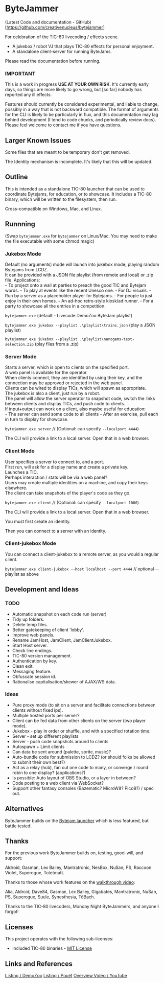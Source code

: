 # ByteJammer

(Latest Code and documentation - GitHub)[https://github.com/creativenucleus/bytejammer]

For celebration of the TIC-80 livecoding / effects scene.

- A jukebox / robot VJ that plays TIC-80 effects for personal enjoyment.
- A standalone client-server for running ByteJams.

Please read the documentation before running.

### **IMPORTANT**

This is a work in progress **USE AT YOUR OWN RISK**. It's currently early days, so things are more likely to go wrong, but [so far] nobody has reported any ill effects.

Features should currently be considered experimental, and liable to change, possibly in a way that is not backward compatible. The format of arguments for the CLI is likely to be particularly in flux, and this documentation may lag behind development (I tend to code chunks, and periodically review docs). Please feel welcome to contact me if you have questions.

## Larger Known Issues

Some files that are meant to be temporary don't get removed.

The Identity mechanism is incomplete. It's likely that this will be updated.

## Outline

This is intended as a standalone TIC-80 launcher that can be used to coordinate Bytejams, for education, or to showcase. It includes a TIC-80 binary, which will be written to the filesystem, then run.

Cross-compatible on Windows, Mac, and Linux.

## Runnning

(Swap `bytejammer.exe` for `bytejammer` on Linux/Mac. You may need to make the file executable with some chmod magic)

### Jukebox Mode

Default (no arguments) mode will launch into jukebox mode, playing random Bytejams from LCDZ.  
It can be provided with a JSON file playlist (from remote and local) or .zip file.
Applications:  
    - To project onto a wall at parties to preach the good TIC and Bytejam words.
    - To play at events like the recent Unesco one.
    - For DJ visuals.
    - Run by a server as a placeholder player for Bytejams.
    - For people to just enjoy in their own homes.
    - An ad-hoc retro-style kiosk/ad runner.
    - For a party to showcase all the entries in a competition.

`bytejammer.exe` (default - Livecode DemoZoo ByteJam playlist)

`bytejammer.exe jukebox --playlist .\playlist\trains.json` (play a JSON playlist)

`bytejammer.exe jukebox --playlist .\playlist\nanogems-test-selection.zip` (play files from a .zip)

### Server Mode

Starts a server, which is open to clients on the specified port.  
A web panel is available for the operator.  
When clients connect, they are identified by using their key, and the connection may be approved or rejected in the web panel.  
Clients can be wired to display TICs, which will spawn as appropriate.  
The jukebox is also a client, just run by a robot.  
The panel will allow the server operator to snapshot code, switch the links between clients and display TICs, and push code to clients.  
If input+output can work on a client, also maybe useful for education:  
    - The server can send some code to all clients
    - After an exercise, pull each in turn to display for showcase.

`bytejammer.exe server` // (Optional: can specify `--localport 4444`)

The CLI will provide a link to a local server. Open that in a web browser.

### Client Mode

User specifies a server to connect to, and a port.  
First run, will ask for a display name and create a private key.  
Launches a TIC.  
Perhaps interaction / stats will be via a web panel?  
Users may create multiple identities on a machine, and copy their keys elsewhere.  
The client can take snapshots of the player's code as they go.  

`bytejammer.exe client`  // (Optional: can specify `--localport 1000`)

The CLI will provide a link to a local server. Open that in a web browser.  

You must first create an identity.  

Then you can connect to a server with an identity.  

### Client-jukebox Mode

You can connect a client-jukebox to a remote server, as you would a regular client.

`bytejammer.exe client-jukebox --host localhost --port 4444` // optional --playlist as above

## Development and Ideas

### TODO

- Automatic snapshot on each code run (server)
- Tidy up folders.
- Delete temp files.
- Better gatekeeping of client 'lobby'.
- Improve web panels.
- Rename JamHost, JamClient, JamClientJukebox.
- Start Host server.
- Check line endings.
- TIC-80 version management.
- Authentication by key.
- Clean exit.
- Messaging feature.
- Obfuscate session id.
- Rationalise capitalisation/skewer of AJAX/WS data.

### Ideas

- Pure proxy mode (to sit on a server and facilitate connections between clients without fixed ips).
- Multiple hosted ports per server?
- Client can be fed data from other clients on the server (two player mode).
- Jukebox - play in order or shuffle, and with a specified rotation time.
- Server - set up different playlists
- Server - push code snapshots around to clients
- Autospawn + Limit clients
- Can data be sent around (palette, sprite, music)?
- Auto-bundle code for submission to LCDZ? (or should folks be allowed to submit their own best?)
- Act as a relay (hub), fan out one code to many, or converge / round robin to one display? (applications?)
- Is possible: Auto layout of OBS Studio, or a layer in between?
- Code posting to a web client via WebSocket?
- Support other fantasy consoles (Bazematic? MicroW8? Pico8?) / spec out.

## Alternatives

ByteJammer builds on the [Bytejam launcher](https://github.com/glastonbridge/bytejams) which is less featured, but battle tested.

## Thanks

For the previous work ByteJammer builds on, testing, good-will, and support:

Aldroid, Gasman, Lex Bailey, Mantratronic, NesBox, NuSan, PS, Raccoon Violet, Superogue, Totetmatt.

Thanks to those whose work features on the [walkthrough video](https://youtube.com/watch?v=erhyvrGxwZY):

Alia, Aldroid, Dave84, Gasman, Lex Bailey, Gigabates, Mantratronic, NuSan, PS, Superogue, Suule, Synesthesia, TôBach.

Thanks to the TIC-80 livecoders, Monday Night ByteJammers, and anyone I forgot!

## Licenses

This project operates with the following sub-licenses:

- Included TIC-80 binaries - [MIT License](https://github.com/nesbox/TIC-80/blob/main/LICENSE)

## Links and References

[Listing / DemoZoo](https://demozoo.org/productions/330626/)
[Listing / Pouët](https://pouet.net/prod.php?which=95232)
[Overview Video / YouTube](https://youtube.com/watch?v=erhyvrGxwZY)
